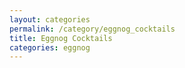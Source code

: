 ```yaml
---
layout: categories
permalink: /category/eggnog_cocktails
title: Eggnog Cocktails
categories: eggnog
---
```

